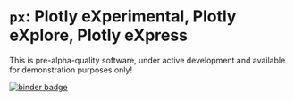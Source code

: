 # `px`: Plotly eXperimental, Plotly eXplore, Plotly eXpress

This is pre-alpha-quality software, under active development and available for demonstration purposes only!

[![binder badge](https://mybinder.org/badge_logo.svg)](https://mybinder.org/v2/gh/plotly/px/master?filepath=gallery.ipynb)
